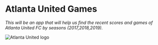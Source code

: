 # Atlanta United Games

_This will be an app that will help us find the recent scores and games of Atlanta United FC by seasons (2017,2018,2019)._

![Atlanta United logo](https://atlanta-mp7static.mlsdigital.net/styles/non-retina_desktop_logo/s3/atl-logo.png?plOAkAqphTbpCsLrfl3D742xnb38ry4G&itok=sDcrOo0Q)
